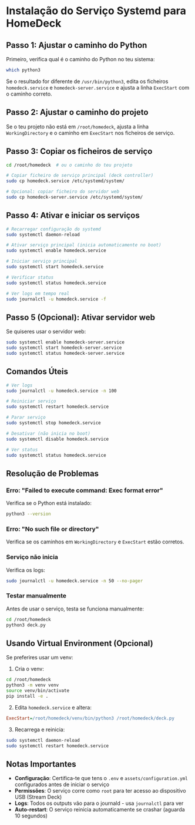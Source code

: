 # Instalação do Serviço Systemd para HomeDeck

## Passo 1: Ajustar o caminho do Python

Primeiro, verifica qual é o caminho do Python no teu sistema:

```bash
which python3
```

Se o resultado for diferente de `/usr/bin/python3`, edita os ficheiros `homedeck.service` e `homedeck-server.service` e ajusta a linha `ExecStart` com o caminho correto.

## Passo 2: Ajustar o caminho do projeto

Se o teu projeto não está em `/root/homedeck`, ajusta a linha `WorkingDirectory` e o caminho em `ExecStart` nos ficheiros de serviço.

## Passo 3: Copiar os ficheiros de serviço

```bash
cd /root/homedeck  # ou o caminho do teu projeto

# Copiar ficheiro de serviço principal (deck controller)
sudo cp homedeck.service /etc/systemd/system/

# Opcional: copiar ficheiro do servidor web
sudo cp homedeck-server.service /etc/systemd/system/
```

## Passo 4: Ativar e iniciar os serviços

```bash
# Recarregar configuração do systemd
sudo systemctl daemon-reload

# Ativar serviço principal (inicia automaticamente no boot)
sudo systemctl enable homedeck.service

# Iniciar serviço principal
sudo systemctl start homedeck.service

# Verificar status
sudo systemctl status homedeck.service

# Ver logs em tempo real
sudo journalctl -u homedeck.service -f
```

## Passo 5 (Opcional): Ativar servidor web

Se quiseres usar o servidor web:

```bash
sudo systemctl enable homedeck-server.service
sudo systemctl start homedeck-server.service
sudo systemctl status homedeck-server.service
```

## Comandos Úteis

```bash
# Ver logs
sudo journalctl -u homedeck.service -n 100

# Reiniciar serviço
sudo systemctl restart homedeck.service

# Parar serviço
sudo systemctl stop homedeck.service

# Desativar (não inicia no boot)
sudo systemctl disable homedeck.service

# Ver status
sudo systemctl status homedeck.service
```

## Resolução de Problemas

### Erro: "Failed to execute command: Exec format error"
Verifica se o Python está instalado:
```bash
python3 --version
```

### Erro: "No such file or directory"
Verifica se os caminhos em `WorkingDirectory` e `ExecStart` estão corretos.

### Serviço não inicia
Verifica os logs:
```bash
sudo journalctl -u homedeck.service -n 50 --no-pager
```

### Testar manualmente
Antes de usar o serviço, testa se funciona manualmente:
```bash
cd /root/homedeck
python3 deck.py
```

## Usando Virtual Environment (Opcional)

Se preferires usar um venv:

1. Cria o venv:
```bash
cd /root/homedeck
python3 -m venv venv
source venv/bin/activate
pip install -e .
```

2. Edita `homedeck.service` e altera:
```ini
ExecStart=/root/homedeck/venv/bin/python3 /root/homedeck/deck.py
```

3. Recarrega e reinicia:
```bash
sudo systemctl daemon-reload
sudo systemctl restart homedeck.service
```

## Notas Importantes

- **Configuração**: Certifica-te que tens o `.env` e `assets/configuration.yml` configurados antes de iniciar o serviço
- **Permissões**: O serviço corre como `root` para ter acesso ao dispositivo USB (Stream Deck)
- **Logs**: Todos os outputs vão para o journald - usa `journalctl` para ver
- **Auto-restart**: O serviço reinicia automaticamente se crashar (aguarda 10 segundos)
